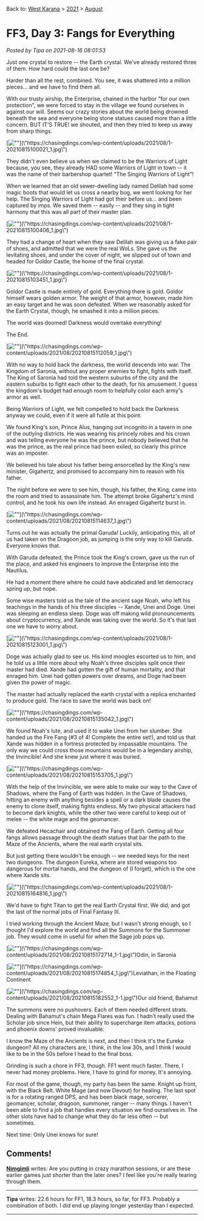 Back to: [West Karana](/posts/westkarana.md) > [2021](/posts/2021/westkarana.md) > [August](./westkarana.md)
# FF3, Day 3: Fangs for Everything

*Posted by Tipa on 2021-08-16 08:01:53*


Just one crystal to restore -- the Earth crystal. We've already restored three of them. How hard could the last one be?



Harder than all the rest, combined. You see, it was shattered into a million pieces... and we have to find them all.





With our trusty airship, the Enterprise, chained in the harbor \"for our own protection\", we were forced to stay in the village we found ourselves in against our will. Seems our crazy stories about the world being drowned beneath the sea and everyone being stone statues caused more than a little concern. BUT IT'S TRUE! we shouted, and then they tried to keep us away from sharp things.



[![\"\"](\"https://chasingdings.com/wp-content/uploads/2021/08/1-20210815100021_1.jpg\")](\"https://chasingdings.com/wp-content/uploads/2021/08/1-20210815100021_1.jpg\")

They didn't even believe us when we claimed to be the Warriors of Light because, you see, they already HAD some Warriors of Light in town -- it was the name of their barbershop quartet! \"The Singing Warriors of Light\"!



When we learned that an old sewer-dwelling lady named Delilah had some magic boots that would let us cross a nearby bog, we went looking for her help. The Singing Warriors of Light had got their before us... and been captured by imps. We saved them -- easily -- and they sing in tight harmony that this was all part of their master plan.



[![\"\"](\"https://chasingdings.com/wp-content/uploads/2021/08/1-20210815100406_1-1024x576.jpg\")](\"https://chasingdings.com/wp-content/uploads/2021/08/1-20210815100406_1.jpg\")

They had a change of heart when they saw Delilah was giving us a fake pair of shoes, and admitted that we were the real WoLs. She gave us the levitating shoes, and under the cover of night, we slipped out of town and headed for Goldor Castle, the home of the final crystal.



[![\"\"](\"https://chasingdings.com/wp-content/uploads/2021/08/1-20210815103451_1-1024x946.jpg\")](\"https://chasingdings.com/wp-content/uploads/2021/08/1-20210815103451_1.jpg\")

Goldor Castle is made entirely of gold. Everything there is gold. Goldor himself wears golden armor. The weight of that armor, however, made him an easy target and he was soon defeated. When we reasonably asked for the Earth Crystal, though, he smashed it into a million pieces.



The world was doomed! Darkness would overtake everything!



The End.



[![\"\"](\"https://chasingdings.com/wp-content/uploads/2021/08/20210815112059_1-1024x576.jpg\")](\"https://chasingdings.com/wp-content/uploads/2021/08/20210815112059_1.jpg\")

With no way to hold back the darkness, the world descends into war. The Kingdom of Saronia, without any proper enemies to fight, fights with itself. The King of Saronia had told the western suburbs of the city and the eastern suburbs to fight each other to the death, for his amusement. I guess the kingdom's budget had enough room to helpfully color each army's armor as well.



Being Warriors of Light, we felt compelled to hold back the Darkness anyway we could, even if it were all futile at this point.



We found King's son, Prince Alus, hanging out incognito in a tavern in one of the outlying districts. He was wearing his princely robes and his crown and was telling everyone he was the prince, but nobody believed that he was the prince, as the real prince had been exiled, so clearly this prince was an imposter.



We believed his tale about his father being ensorcelled by the King's new minister, Gigahertz, and promised to accompany him to reason with his father.



The night before we were to see him, though, his father, the King, came into the room and tried to assassinate him. The attempt broke Gigahertz's mind control, and he took his own life instead. An enraged Gigahertz burst in.



[![\"\"](\"https://chasingdings.com/wp-content/uploads/2021/08/20210815114637_1-1024x576.jpg\")](\"https://chasingdings.com/wp-content/uploads/2021/08/20210815114637_1.jpg\")

Turns out he was actually the primal Garuda! Luckily, anticipating this, all of us had taken on the Dragoon job, as jumping is the only way to kill Garuda. Everyone knows that.



With Garuda defeated, the Prince took the King's crown, gave us the run of the place, and asked his engineers to improve the Enterprise into the Nautilus.



He had a moment there where he could have abdicated and let democracy spring up, but nope.



Some wise masters told us the tale of the ancient sage Noah, who left his teachings in the hands of his three disciples -- Xande, Unei and Doge. Unei was sleeping an endless sleep. Doge was off making wild pronouncements about cryptocurrency, and Xande was taking over the world. So it's that last one we have to worry about.



[![\"\"](\"https://chasingdings.com/wp-content/uploads/2021/08/1-20210815123001_1-1024x700.jpg\")](\"https://chasingdings.com/wp-content/uploads/2021/08/1-20210815123001_1.jpg\")

Doge was actually glad to see us. His kind moogles escorted us to him, and he told us a little more about why Noah's three disciples split once their master had died. Xande had gotten the gift of human mortality, and that enraged him. Unei had gotten powers over dreams, and Doge had been given the power of magic.



The master had actually replaced the earth crystal with a replica enchanted to produce gold. The race to save the world was back on!



[![\"\"](\"https://chasingdings.com/wp-content/uploads/2021/08/20210815135042_1-1024x576.jpg\")](\"https://chasingdings.com/wp-content/uploads/2021/08/20210815135042_1.jpg\")

We found Noah's lute, and used it to wake Unei from her slumber. She handed us the Fire Fang (#3 of 4! Complete the entire set!), and told us that Xande was hidden in a fortress protected by impassable mountains. The only way we could cross those mountains would be in a legendary airship, the Invincible! And she knew just where it was buried.



[![\"\"](\"https://chasingdings.com/wp-content/uploads/2021/08/20210815153705_1-1024x576.jpg\")](\"https://chasingdings.com/wp-content/uploads/2021/08/20210815153705_1.jpg\")

With the help of the Invincible, we were able to make our way to the Cave of Shadows, where the Fang of Earth was hidden. In the Cave of Shadows, hitting an enemy with anything besides a spell or a dark blade causes the enemy to clone itself, making fights endless. My two physical attackers had to become dark knights, while the other two were careful to keep out of melee -- the white mage and the geomancer.



We defeated Hecachair and obtained the Fang of Earth. Getting all four fangs allows passage through the death statues that bar the path to the Maze of the Ancients, where the real earth crystal sits.



But just getting there wouldn't be enough -- we needed keys for the next two dungeons. The dungeon Eureka, where are stored weapons too dangerous for mortal hands, and the dungeon of (I forget), which is the one where Xande sits.



[![\"\"](\"https://chasingdings.com/wp-content/uploads/2021/08/1-20210815164816_1-1024x871.jpg\")](\"https://chasingdings.com/wp-content/uploads/2021/08/1-20210815164816_1.jpg\")

We'd have to fight Titan to get the real Earth Crystal first. We did, and got the last of the normal jobs of Final Fantasy III.



I tried working through the Ancient Maze, but I wasn't strong enough, so I thought I'd explore the world and find all the Summons for the Summoner job. They would come in useful for when the Sage job pops up.



[![\"\"](\"https://chasingdings.com/wp-content/uploads/2021/08/20210815172714_1-1-1024x576.jpg\")](\"https://chasingdings.com/wp-content/uploads/2021/08/20210815172714_1-1.jpg\")Odin, in Saronia

[![\"\"](\"https://chasingdings.com/wp-content/uploads/2021/08/20210815174854_1-1024x576.jpg\")](\"https://chasingdings.com/wp-content/uploads/2021/08/20210815174854_1.jpg\")Leviathan, in the Floating Continent

[![\"\"](\"https://chasingdings.com/wp-content/uploads/2021/08/20210815182552_1-1-1024x576.jpg\")](\"https://chasingdings.com/wp-content/uploads/2021/08/20210815182552_1-1.jpg\")Our old friend, Bahamut

The summons were no pushovers. Each of them needed different strats. Dealing with Bahamut's chain Mega Flares was fun. I hadn't really used the Scholar job since Hein, but their ability to supercharge item attacks, potions and phoenix downs' proved invaluable.



I know the Maze of the Ancients is next, and then I think it's the Eureka dungeon? All my characters are, I think, in the low 30s, and I think I would like to be in the 50s before I head to the final boss.



Grinding is such a chore in FF3, though. FF1 went much faster. There, I never had money problems. Here, I have to grind for money. It's annoying.



For most of the game, though, my party has been the same. Knight up front, with the Black Belt. White Mage (and now Devout) for healing. The last spot is for a rotating ranged DPS, and has been black mage, sorcerer, geomancer, scholar, dragoon, summoner, ranger -- many things. I haven't been able to find a job that handles every situation we find ourselves in. The other slots have had to change what they do far less often -- but sometimes.



Next time: Only Unei knows for sure!





## Comments!

**[Nimgimli](https://dragonchasers.com)** writes: Are you putting in crazy marathon sessions, or are these earlier games just shorter than the later ones? I feel like you're really tearing through them.

---

**Tipa** writes: 22.6 hours for FF1, 18.3 hours, so far, for FF3. Probably a combination of both. I did end up playing longer yesterday than I expected.

---

